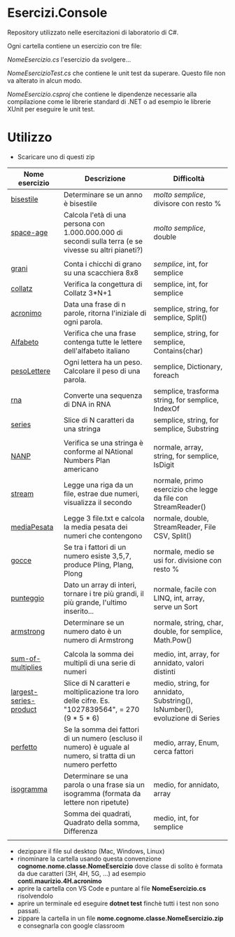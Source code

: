 # Esercizi.Console

Repository utilizzato nelle esercitazioni di laboratorio di C#.

Ogni cartella contiene un esercizio con tre file: 

*NomeEsercizio.cs*  l'esercizio da svolgere...

*NomeEsercizioTest.cs* che contiene le unit test da superare. Questo file non va alterato in alcun modo. 

*NomeEsercizio.csproj* che contiene le dipendenze necessarie alla compilazione come le librerie standard di .NET o ad esempio le librerie XUnit per eseguire le unit test.  

# Utilizzo

- Scaricare uno di questi zip

| Nome esercizio | Descrizione | Difficoltà |
|--|--|--|
| [bisestile](http://bit.ly/2ZG3WdW) | Determinare se un anno è bisestile | *molto semplice*, divisore con resto % |
| [space-age](http://bit.ly/36iIKwr) | Calcola l'età di una persona con 1.000.000.000 di secondi sulla terra (e se vivesse su altri pianeti?) | *molto semplice*, double |
|   |   |   |
| [grani](http://bit.ly/2QCgO0r) | Conta i chicchi di grano su una scacchiera 8x8 | *semplice*, int, for semplice |
| [collatz](http://bit.ly/collatz19) | Verifica la congettura di Collatz 3*N+1 | semplice, int, for semplice |
| [acronimo](http://bit.ly/acronimo19) | Data una frase di n parole, ritorna l'iniziale di ogni parola. | semplice, string, for semplice, Split() |
| [Alfabeto](http://bit.ly/2P3tYCO) | Verifica che una frase contenga tutte le lettere dell'alfabeto italiano | semplice, string, for semplice, Contains(char) |
| [pesoLettere](http://bit.ly/2L3PwOn) | Ogni lettera ha un peso. Calcolare il peso di una parola. | semplice, Dictionary, foreach |
| [rna](http://bit.ly/38gy9UJ) | Converte una sequenza di DNA in RNA | semplice, trasforma string, for semplice, IndexOf |
| [series](http://bit.ly/2PtSgaB) | Slice di N caratteri da una stringa | semplice, string, for semplice, Substring |
|   |   |   |
| [NANP](http://bit.ly/NANP19) | Verifica se una stringa è conforme al NAtional Numbers Plan americano | normale, array, string, for semplice, IsDigit |
| [stream](http://bit.ly/2DCPXv2) | Legge una riga da un file, estrae due numeri, visualizza il secondo | normale, primo esercizio che legge da file con StreamReader() |
| [mediaPesata](http://bit.ly/2DGaXkC) | Legge 3 file.txt e calcola la media pesata dei numeri che contengono  | normale, double, StreamReader, File CSV, Split() |
| [gocce](http://bit.ly/36mNFx3) | Se tra i fattori di un numero esiste 3,5,7, produce Pling, Plang, Plong | normale, medio se usi for. divisione con resto % |
| [punteggio](http://bit.ly/35drDuY) | Dato un array di interi, tornare i tre più grandi, il più grande, l'ultimo inserito... | normale, facile con LINQ, int, array, serve un Sort |
| [armstrong](http://bit.ly/2QdsSq3) | Determinare se un numero dato è un numero di Armstrong | normale, string, char, double, for semplice, Math.Pow()  |
|   |   |   |
| [sum-of-multiplies](http://bit.ly/35aLN9K) | Calcola la somma dei multipli di una serie di numeri   | medio, int, array, for annidato, valori distinti  |
| [largest-series-product](http://bit.ly/2rX8znj) | Slice di N caratteri e moltiplicazione tra loro delle cifre. Es. "1027839564",  =  270 (9 * 5 * 6) | medio, string, for annidato, Substring(), IsNumber(), evoluzione di  Series |
| [perfetto](http://bit.ly/2QcIgTq) | Se la somma dei fattori di un numero (escluso il numero) è uguale al numero, si tratta di un numero perfetto | medio, array, Enum, cerca fattori |
| [isogramma](http://bit.ly/37vnEf7) | Determinare se una parola o una frase sia un isogramma (formata da lettere non ripetute) | medio, for annidato, array |
|  | Somma dei quadrati, Quadrato della somma, Differenza | medio, int, for semplice |
|   |   |   |


- dezippare il file sul desktop (Mac, Windows, Linux)
- rinominare la cartella usando questa convenzione **cognome.nome.classe.NomeEsercizio** dove classe di solito è formata da due caratteri (3H, 4H, 5G, ...) ad esempio **conti.maurizio.4H.acronimo**
- aprire la cartella con VS Code e puntare al file **NomeEsercizio.cs** risolvendolo
- aprire un terminale ed eseguire **dotnet test** finchè tutti i test non sono passati.
- zippare la cartella in un file **nome.cognome.classe.NomeEsercizio.zip** e consegnarla con google classroom 


